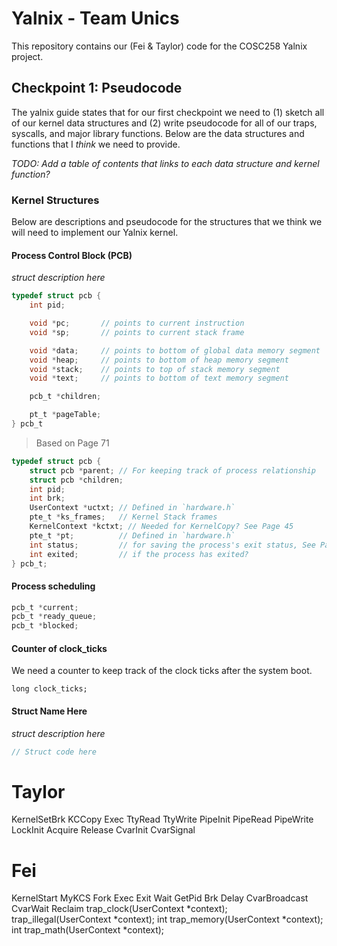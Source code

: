 # Yalnix - Team Unics
This repository contains our (Fei & Taylor) code for the COSC258 Yalnix project.


## Checkpoint 1: Pseudocode
The yalnix guide states that for our first checkpoint we need to (1) sketch all of our kernel data structures and (2) write pseudocode for all of our traps, syscalls, and major library functions. Below are the data structures and functions that I *think* we need to provide.

*TODO: Add a table of contents that links to each data structure and kernel function?*


### Kernel Structures
Below are descriptions and pseudocode for the structures that we think we will need to implement our Yalnix kernel.

#### Process Control Block (PCB)
*struct description here*

```c
typedef struct pcb {
    int pid;

    void *pc;       // points to current instruction
    void *sp;       // points to current stack frame

    void *data;     // points to bottom of global data memory segment
    void *heap;     // points to bottom of heap memory segment
    void *stack;    // points to top of stack memory segment
    void *text;     // points to bottom of text memory segment

    pcb_t *children;

    pt_t *pageTable;
} pcb_t
```

> Based on Page 71
```c
typedef struct pcb {
    struct pcb *parent; // For keeping track of process relationship
    struct pcb *children; 
    int pid;
    int brk;
    UserContext *uctxt; // Defined in `hardware.h`    
    pte_t *ks_frames;   // Kernel Stack frames
    KernelContext *kctxt; // Needed for KernelCopy? See Page 45 
    pte_t *pt;          // Defined in `hardware.h`
    int status;         // for saving the process's exit status, See Page 32
    int exited;         // if the process has exited?
} pcb_t;
```

#### Process scheduling

```c
pcb_t *current;
pcb_t *ready_queue;
pcb_t *blocked;
```

#### Counter of clock_ticks
We need a counter to keep track of the clock ticks after the system boot.
```
long clock_ticks;
```

#### Struct Name Here
*struct description here*

```c
// Struct code here
```

Taylor
======
KernelSetBrk
KCCopy
Exec
TtyRead
TtyWrite
PipeInit
PipeRead
PipeWrite
LockInit
Acquire
Release
CvarInit
CvarSignal

Fei
===
KernelStart
MyKCS
Fork
Exec
Exit
Wait
GetPid
Brk
Delay
CvarBroadcast
CvarWait
Reclaim
trap_clock(UserContext *context);
trap_illegal(UserContext *context);
int trap_memory(UserContext *context);
int trap_math(UserContext *context);